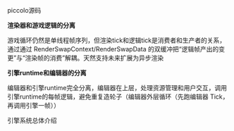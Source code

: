 piccolo源码



**渲染器和游戏逻辑的分离**

游戏循环仍然是单线程帧序列，但渲染tick和逻辑tick是消费者和生产者的关系，通过通过 RenderSwapContext/RenderSwapData 的双缓冲把“逻辑帧产出的变更”与“渲染帧的消费”解耦。天然支持未来扩展为异步渲染



**引擎runtime和编辑器的分离**

编辑器和引擎runtime完全分离，编辑器在上层，处理资源管理和用户交互，调用引擎runtime的每帧逻辑，避免重复造轮子（编辑器外层循环（先跑编辑器 Tick，再调用引擎一帧））





引擎系统总体介绍

